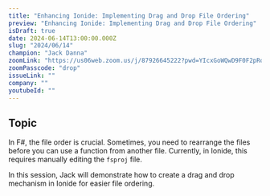 ```yaml
---
title: "Enhancing Ionide: Implementing Drag and Drop File Ordering"
preview: "Enhancing Ionide: Implementing Drag and Drop File Ordering"
isDraft: true
date: 2024-06-14T13:00:00.000Z
slug: "2024/06/14"
champion: "Jack Danna"
zoomLink: "https://us06web.zoom.us/j/87926645222?pwd=YIcxGoWQwD9F0F2pRoMeMtfhrPLjLt.1"
zoomPasscode: "drop"
issueLink: ""
company: ""
youtubeId: ""
---
```


## Topic

In F#, the file order is crucial. Sometimes, you need to rearrange the files before you can use a function from another file. Currently, in Ionide, this requires manually editing the `fsproj` file.

In this session, Jack will demonstrate how to create a drag and drop mechanism in Ionide for easier file ordering.
